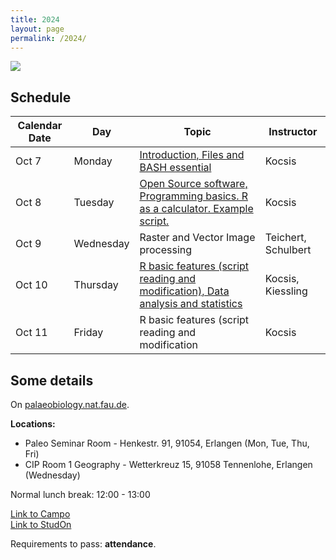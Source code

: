 ```yaml
---
title: 2024
layout: page
permalink: /2024/
---
```


![](https://palaeobiology.nat.fau.de/images/courses/big/computers.jpg)

## Schedule

| Calendar Date | Day       | Topic                                                                                                                           | Instructor          |
|---------------|-----------|---------------------------------------------------------------------------------------------------------------------------------|---------------------|
| Oct 7         | Monday    | [Introduction, Files and BASH essential]({{site.url}}{{site.baseurl}}/2024/monday/)                                             | Kocsis              |
| Oct 8         | Tuesday   | [Open Source software, Programming basics. R as a calculator. Example script.]({{site.url}}{{site.baseurl}}/2024/tuesday/)      | Kocsis              |
| Oct 9         | Wednesday | Raster and Vector Image processing                                                                                              | Teichert, Schulbert |
| Oct 10        | Thursday  | [R basic features (script reading and modification), Data analysis and statistics]({{site.url}}{{site.baseurl}}/2024/thursday/) | Kocsis, Kiessling   |
| Oct 11        | Friday    | R basic features (script reading and modification                                                                               | Kocsis              |

## Some details 


On [palaeobiology.nat.fau.de](https://palaeobiology.nat.fau.de/program/courses/computers/).

**Locations:**   
- Paleo Seminar Room - Henkestr. 91, 91054, Erlangen (Mon, Tue, Thu, Fri)
- CIP Room 1 Geography - Wetterkreuz 15, 91058 Tennenlohe, Erlangen (Wednesday)

Normal lunch break: 12:00 - 13:00 

[Link to Campo](https://www.campo.fau.de/qisserver/pages/startFlow.xhtml?_flowId=detailView-flow&unitId=91654&periodId=397&navigationPosition=studiesOffered,searchCourses)  
[Link to StudOn](https://www.studon.fau.de/crs5831442.html)  

Requirements to pass: **attendance**. 


